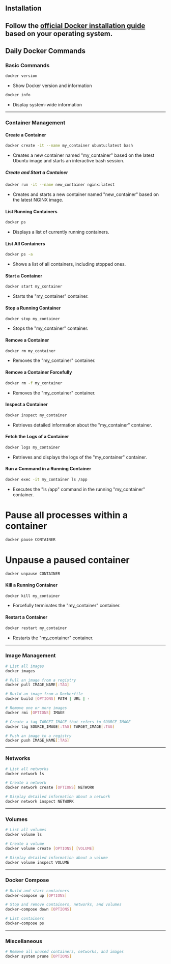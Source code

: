 ## Installation

## Follow the [official Docker installation guide](https://docs.docker.com/get-docker/) based on your operating system.

## Daily Docker Commands

### Basic Commands

```bash
docker version
```
- Show Docker version and information

```bash
docker info
```
- Display system-wide information
---

### Container Management

#### Create a Container
```bash
docker create -it --name my_container ubuntu:latest bash
```
- Creates a new container named "my_container" based on the latest Ubuntu image and starts an interactive bash session.

##### Create and Start a Container
```bash
docker run -it --name new_container nginx:latest
```
- Creates and starts a new container named "new_container" based on the latest NGINX image.

#### List Running Containers
```bash
docker ps
```
- Displays a list of currently running containers.

#### List All Containers
```bash
docker ps -a
```
- Shows a list of all containers, including stopped ones.

#### Start a Container
```bash
docker start my_container
```
- Starts the "my_container" container.

#### Stop a Running Container
```bash
docker stop my_container
```
- Stops the "my_container" container.

#### Remove a Container
```bash
docker rm my_container
```
- Removes the "my_container" container.

#### Remove a Container Forcefully
```bash
docker rm -f my_container
```
- Removes the "my_container" container.

#### Inspect a Container
```bash
docker inspect my_container
```
- Retrieves detailed information about the "my_container" container.

#### Fetch the Logs of a Container
```bash
docker logs my_container
```
- Retrieves and displays the logs of the "my_container" container.

#### Run a Command in a Running Container
```bash
docker exec -it my_container ls /app
```
- Executes the "ls /app" command in the running "my_container" container.

# Pause all processes within a container
```bash
docker pause CONTAINER
```

# Unpause a paused container
```bash
docker unpause CONTAINER
```

#### Kill a Running Container
```bash
docker kill my_container
```
- Forcefully terminates the "my_container" container.

#### Restart a Container
```bash
docker restart my_container
```
- Restarts the "my_container" container.
---

### Image Management

```bash
# List all images
docker images

# Pull an image from a registry
docker pull IMAGE_NAME[:TAG]

# Build an image from a Dockerfile
docker build [OPTIONS] PATH | URL | -

# Remove one or more images
docker rmi [OPTIONS] IMAGE

# Create a tag TARGET_IMAGE that refers to SOURCE_IMAGE
docker tag SOURCE_IMAGE[:TAG] TARGET_IMAGE[:TAG]

# Push an image to a registry
docker push IMAGE_NAME[:TAG]
```

---

### Networks

```bash
# List all networks
docker network ls

# Create a network
docker network create [OPTIONS] NETWORK

# Display detailed information about a network
docker network inspect NETWORK
```

---

### Volumes

```bash
# List all volumes
docker volume ls

# Create a volume
docker volume create [OPTIONS] [VOLUME]

# Display detailed information about a volume
docker volume inspect VOLUME
```

---

### Docker Compose

```bash
# Build and start containers
docker-compose up [OPTIONS]

# Stop and remove containers, networks, and volumes
docker-compose down [OPTIONS]

# List containers
docker-compose ps
```

---

### Miscellaneous

```bash
# Remove all unused containers, networks, and images
docker system prune [OPTIONS]
```
